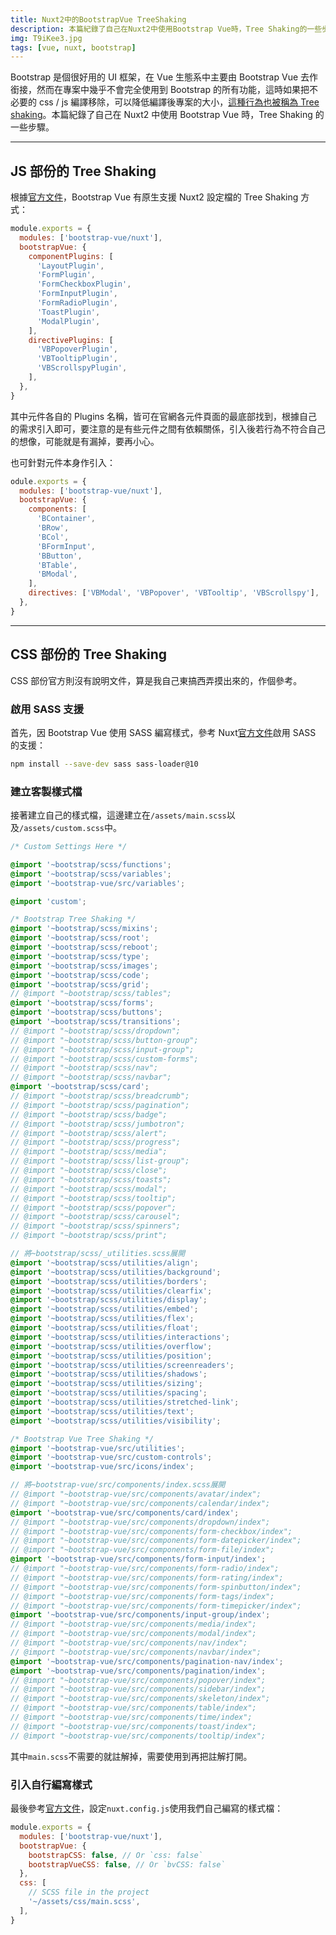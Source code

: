 ```yaml
---
title: Nuxt2中的BootstrapVue TreeShaking
description: 本篇紀錄了自己在Nuxt2中使用Bootstrap Vue時，Tree Shaking的一些步驟。
img: T9iKee3.jpg
tags: [vue, nuxt, bootstrap]
---
```


Bootstrap 是個很好用的 UI 框架，在 Vue 生態系中主要由 Bootstrap Vue 去作銜接，然而在專案中幾乎不會完全使用到 Bootstrap 的所有功能，這時如果把不必要的 css / js 編譯移除，可以降低編譯後專案的大小，[這種行為也被稱為 Tree shaking](https://developer.mozilla.org/en-US/docs/Glossary/Tree_shaking)。本篇紀錄了自己在 Nuxt2 中使用 Bootstrap Vue 時，Tree Shaking 的一些步驟。

---

## JS 部份的 Tree Shaking

根據[官方文件](https://bootstrap-vue.org/docs#tree-shaking-with-nuxtjs)，Bootstrap Vue 有原生支援 Nuxt2 設定檔的 Tree Shaking 方式：

```javascript [nuxt.config.js]
module.exports = {
  modules: ['bootstrap-vue/nuxt'],
  bootstrapVue: {
    componentPlugins: [
      'LayoutPlugin',
      'FormPlugin',
      'FormCheckboxPlugin',
      'FormInputPlugin',
      'FormRadioPlugin',
      'ToastPlugin',
      'ModalPlugin',
    ],
    directivePlugins: [
      'VBPopoverPlugin',
      'VBTooltipPlugin',
      'VBScrollspyPlugin',
    ],
  },
}
```

其中元件各自的 Plugins 名稱，皆可在官網各元件頁面的最底部找到，根據自己的需求引入即可，要注意的是有些元件之間有依賴關係，引入後若行為不符合自己的想像，可能就是有漏掉，要再小心。

也可針對元件本身作引入：

```javascript [nuxt.config.js]
odule.exports = {
  modules: ['bootstrap-vue/nuxt'],
  bootstrapVue: {
    components: [
      'BContainer',
      'BRow',
      'BCol',
      'BFormInput',
      'BButton',
      'BTable',
      'BModal',
    ],
    directives: ['VBModal', 'VBPopover', 'VBTooltip', 'VBScrollspy'],
  },
}
```

---

## CSS 部份的 Tree Shaking

CSS 部份官方則沒有說明文件，算是我自己東搞西弄摸出來的，作個參考。

### 啟用 SASS 支援

首先，因 Bootstrap Vue 使用 SASS 編寫樣式，參考 Nuxt[官方文件](https://nuxtjs.org/docs/directory-structure/assets#sass)啟用 SASS 的支援：

```bash
npm install --save-dev sass sass-loader@10
```

### 建立客製樣式檔

接著建立自己的樣式檔，這邊建立在`/assets/main.scss`以及`/assets/custom.scss`中。

```scss [/assets/custom.scss]
/* Custom Settings Here */

@import '~bootstrap/scss/functions';
@import '~bootstrap/scss/variables';
@import '~bootstrap-vue/src/variables';
```

```scss [/assets/main.scss]
@import 'custom';

/* Bootstrap Tree Shaking */
@import '~bootstrap/scss/mixins';
@import '~bootstrap/scss/root';
@import '~bootstrap/scss/reboot';
@import '~bootstrap/scss/type';
@import '~bootstrap/scss/images';
@import '~bootstrap/scss/code';
@import '~bootstrap/scss/grid';
// @import "~bootstrap/scss/tables";
@import '~bootstrap/scss/forms';
@import '~bootstrap/scss/buttons';
@import '~bootstrap/scss/transitions';
// @import "~bootstrap/scss/dropdown";
// @import "~bootstrap/scss/button-group";
// @import "~bootstrap/scss/input-group";
// @import "~bootstrap/scss/custom-forms";
// @import "~bootstrap/scss/nav";
// @import "~bootstrap/scss/navbar";
@import '~bootstrap/scss/card';
// @import "~bootstrap/scss/breadcrumb";
// @import "~bootstrap/scss/pagination";
// @import "~bootstrap/scss/badge";
// @import "~bootstrap/scss/jumbotron";
// @import "~bootstrap/scss/alert";
// @import "~bootstrap/scss/progress";
// @import "~bootstrap/scss/media";
// @import "~bootstrap/scss/list-group";
// @import "~bootstrap/scss/close";
// @import "~bootstrap/scss/toasts";
// @import "~bootstrap/scss/modal";
// @import "~bootstrap/scss/tooltip";
// @import "~bootstrap/scss/popover";
// @import "~bootstrap/scss/carousel";
// @import "~bootstrap/scss/spinners";
// @import "~bootstrap/scss/print";

// 將~bootstrap/scss/_utilities.scss展開
@import '~bootstrap/scss/utilities/align';
@import '~bootstrap/scss/utilities/background';
@import '~bootstrap/scss/utilities/borders';
@import '~bootstrap/scss/utilities/clearfix';
@import '~bootstrap/scss/utilities/display';
@import '~bootstrap/scss/utilities/embed';
@import '~bootstrap/scss/utilities/flex';
@import '~bootstrap/scss/utilities/float';
@import '~bootstrap/scss/utilities/interactions';
@import '~bootstrap/scss/utilities/overflow';
@import '~bootstrap/scss/utilities/position';
@import '~bootstrap/scss/utilities/screenreaders';
@import '~bootstrap/scss/utilities/shadows';
@import '~bootstrap/scss/utilities/sizing';
@import '~bootstrap/scss/utilities/spacing';
@import '~bootstrap/scss/utilities/stretched-link';
@import '~bootstrap/scss/utilities/text';
@import '~bootstrap/scss/utilities/visibility';

/* Bootstrap Vue Tree Shaking */
@import '~bootstrap-vue/src/utilities';
@import '~bootstrap-vue/src/custom-controls';
@import '~bootstrap-vue/src/icons/index';

// 將~bootstrap-vue/src/components/index.scss展開
// @import "~bootstrap-vue/src/components/avatar/index";
// @import "~bootstrap-vue/src/components/calendar/index";
@import '~bootstrap-vue/src/components/card/index';
// @import "~bootstrap-vue/src/components/dropdown/index";
// @import "~bootstrap-vue/src/components/form-checkbox/index";
// @import "~bootstrap-vue/src/components/form-datepicker/index";
// @import "~bootstrap-vue/src/components/form-file/index";
@import '~bootstrap-vue/src/components/form-input/index';
// @import "~bootstrap-vue/src/components/form-radio/index";
// @import "~bootstrap-vue/src/components/form-rating/index";
// @import "~bootstrap-vue/src/components/form-spinbutton/index";
// @import "~bootstrap-vue/src/components/form-tags/index";
// @import "~bootstrap-vue/src/components/form-timepicker/index";
@import '~bootstrap-vue/src/components/input-group/index';
// @import "~bootstrap-vue/src/components/media/index";
// @import "~bootstrap-vue/src/components/modal/index";
// @import "~bootstrap-vue/src/components/nav/index";
// @import "~bootstrap-vue/src/components/navbar/index";
@import '~bootstrap-vue/src/components/pagination-nav/index';
@import '~bootstrap-vue/src/components/pagination/index';
// @import "~bootstrap-vue/src/components/popover/index";
// @import "~bootstrap-vue/src/components/sidebar/index";
// @import "~bootstrap-vue/src/components/skeleton/index";
// @import "~bootstrap-vue/src/components/table/index";
// @import "~bootstrap-vue/src/components/time/index";
// @import "~bootstrap-vue/src/components/toast/index";
// @import "~bootstrap-vue/src/components/tooltip/index";
```

其中`main.scss`不需要的就註解掉，需要使用到再把註解打開。

### 引入自行編寫樣式

最後參考[官方文件](https://bootstrap-vue.org/docs#using-custom-bootstrap-scss)，設定`nuxt.config.js`使用我們自己編寫的樣式檔：

```javascript [nuxt.config.js]
module.exports = {
  modules: ['bootstrap-vue/nuxt'],
  bootstrapVue: {
    bootstrapCSS: false, // Or `css: false`
    bootstrapVueCSS: false, // Or `bvCSS: false`
  },
  css: [
    // SCSS file in the project
    '~/assets/css/main.scss',
  ],
}
```
